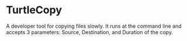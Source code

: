 # TurtleCopy
A developer tool for copying files slowly.  It runs at the command line and accepts 3 parameters: Source, Destination, and Duration of the copy.
